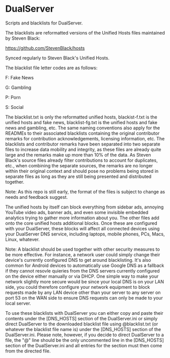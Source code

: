 # DualServer
Scripts and blacklists for DualServer.

The blacklists are reformatted versions of the Unified Hosts files maintained by Steven Black:

https://github.com/StevenBlack/hosts

Synced regularly to Steven Black's Unified Hosts.

The blacklist file letter codes are as follows:

F: Fake News

G: Gambling

P: Porn

S: Social

The blacklist.txt is only the reformatted unified hosts, blackist-f.txt is the unified hosts and fake news, blacklist-fg.txt is the unified hosts and fake news and gambling, etc. The same naming conventions also apply for the READMEs to their associated blacklists containing the original contributor remarks for contribution acknowledgements, licensing information, etc. The blacklists and contributor remarks have been separated into two separate files to increase data mobility and integrity, as these files are already quite large and the remarks make up more than 10% of the data. As Steven Black's source files already filter contributions to account for duplicates, etc., when combining the separate sources, the remarks are no longer within their original context and should pose no problems being stored in separate files as long as they are still being presented and distributed together.

Note: As this repo is still early, the format of the files is subject to change as needs and feedback suggest.

The unified hosts by itself can block everything from sidebar ads, annoying YouTube video ads, banner ads, and even some invisible embedded analytics trying to gather more information about you. The other files add onto the core unified hosts additional blocks. Once these are configured with your DualServer, these blocks will affect all connected devices using your DualServer DNS service, including laptops, mobile phones, PCs, Macs, Linux, whatever.

Note: A blacklist should be used together with other security measures to be more effective. For instance, a network user could simply change their device's currently configured DNS to get around blacklisting. It's also common for Android devices to automatically use Google DNS as a fallback if they cannot resovle quieries from the DNS servers currently configured on the device either manually or via DHCP. One simple way to make your network slightly more secure would be since your local DNS is on your LAN side, you could therefore configure your network equipment to block requests made by any LAN device other than your server to any server on port 53 on the WAN side to ensure DNS requests can only be made to your local server.

To use these blacklists with DualServer you can either copy and paste their contents under the [DNS_HOSTS] section of the DualServer.ini or simply direct DualServer to the downloaded blacklist file using @blacklist.txt (or whatever the blacklist file name is) under the [DNS_HOSTS] section of the DualServer.ini. Please note, however, if you decide to direct DualServer to a file, the "@" line should be the only uncommented line in the [DNS_HOSTS] section of the DualServer.ini and all entries for the section must then come from the directed file.
